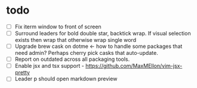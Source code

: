 # todo

- [ ] Fix iterm window to front of screen
- [ ] Surround leaders for bold double star, backtick wrap. If visual selection
  exists then wrap that otherwise wrap single word
- [ ] Upgrade brew cask on dotme <- how to handle some packages that need admin?
  Perhaps cherry pick casks that auto-update.
- [ ] Report on outdated across all packaging tools.
- [ ] Enable jsx and tsx support - <https://github.com/MaxMEllon/vim-jsx-pretty>
- [ ] Leader p should open markdown preview
